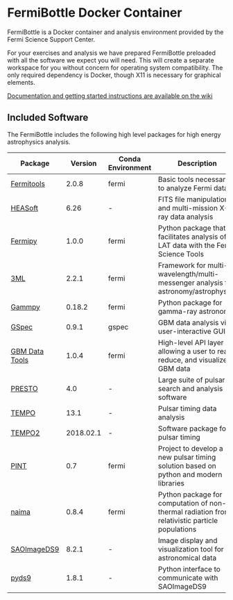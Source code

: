 # FermiBottle Docker Container

FermiBottle is a Docker container and analysis environment provided by the Fermi Science Support Center. 

For your exercises and analysis we have prepared FermiBottle preloaded with all the software we expect you will need. This will create a separate workspace for you without concern for operating system compatibility. The only required dependency is Docker, though X11 is necessary for graphical elements.

[Documentation and getting started instructions are available on the wiki](https://github.com/fermi-lat/FermiBottle/wiki)

## Included Software

The FermiBottle includes the following high level packages for high energy astrophysics analysis.

| Package                                                              | Version   | Conda Environment | Description |
| -------                                                              | -------   | ----------------- | ----------------- |
| [Fermitools](https://github.com/fermi-lat/Fermitools-conda/wiki)     | 2.0.8     | fermi             | Basic tools necessary to analyze Fermi data|
| [HEASoft](https://heasarc.gsfc.nasa.gov/lheasoft/)                   | 6.26      | -                 | FITS file manipulation and multi-mission X-ray data analysis|
| [Fermipy](https://fermipy.readthedocs.io/en/latest/)                 | 1.0.0     | fermi             | Python package that facilitates analysis of LAT data with the Fermi Science Tools |
| [3ML](https://github.com/threeml/threeML)                            | 2.2.1     | fermi             | Framework for multi-wavelength/multi-messenger analysis for astronomy/astrophysics|
| [Gammpy](https://gammapy.org/)                                       | 0.18.2    | fermi             | Python package for gamma-ray astronomy |
| [GSpec](https://fermi.gsfc.nasa.gov/ssc/data/analysis/gbm/)          | 0.9.1     | gspec             | GBM data analysis via a user-interactive GUI |
| [GBM Data Tools](https://fermi.gsfc.nasa.gov/ssc/data/analysis/gbm/) | 1.0.4     | fermi             | High-level API layer allowing a user to read, reduce, and visualize GBM data|
| [PRESTO](https://github.com/scottransom/presto)                      | 4.0       | -                 | Large suite of pulsar search and analysis software|
| [TEMPO](http://tempo.sourceforge.net/)                               | 13.1      | -                 | Pulsar timing data analysis|
| [TEMPO2](https://www.atnf.csiro.au/research/pulsar/tempo2/)          | 2018.02.1 | -                 | Software package for pulsar timing|
| [PINT](https://pypi.org/project/pint-pulsar/)                        | 0.7       | fermi             | Project to develop a new pulsar timing solution based on python and modern libraries |
| [naima](https://naima.readthedocs.io/en/latest/)                     | 0.8.4     | fermi             | Python package for computation of non-thermal radiation from relativistic particle populations |
| [SAOImageDS9](https://github.com/SAOImageDS9/SAOImageDS9)            | 8.2.1 | - | Image display and visualization tool for astronomical data|
| [pyds9](http://hea-www.harvard.edu/RD/pyds9/)                        | 1.8.1     |   -         | Python interface to communicate with SAOImageDS9|

